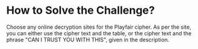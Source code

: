 # How to Solve the Challenge?

Choose any online decryption sites for the Playfair cipher. As per the site, you can either use the cipher text and the table, or the cipher text and the phrase "CAN I TRUST YOU WITH THIS", given in the description.

